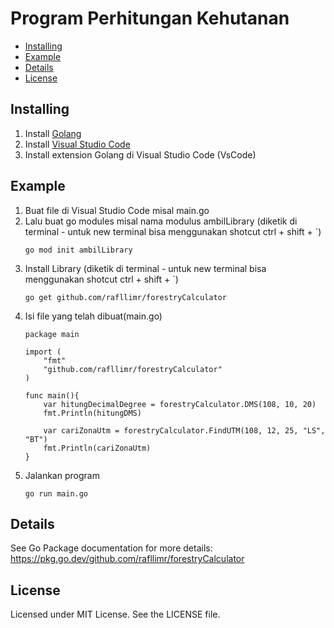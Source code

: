 # Program Perhitungan Kehutanan

- [Installing](#installing)
- [Example](#example)
- [Details](#details)
- [License](#license)

## Installing
    
1. Install [Golang](https://go.dev/doc/install)
2. Install [Visual Studio Code](https://code.visualstudio.com/)
3. Install extension Golang di Visual Studio Code (VsCode)


## Example
1. Buat file di Visual Studio Code misal main.go
2. Lalu buat go modules misal nama modulus ambilLibrary 
    (diketik di terminal - untuk new terminal bisa menggunakan shotcut ctrl + shift + `)    
    ```
    go mod init ambilLibrary
    ```
3. Install Library
    (diketik di terminal - untuk new terminal bisa menggunakan shotcut ctrl + shift + `)
    ```
    go get github.com/rafllimr/forestryCalculator
    ```
4. Isi file yang telah dibuat(main.go)
    ```
    package main

    import (
        "fmt"
        "github.com/rafllimr/forestryCalculator"
    )

    func main(){
        var hitungDecimalDegree = forestryCalculator.DMS(108, 10, 20)
	    fmt.Println(hitungDMS)
        
    	var cariZonaUtm = forestryCalculator.FindUTM(108, 12, 25, "LS", "BT")
	    fmt.Println(cariZonaUtm)
    }
    ```
5. Jalankan program
    ```
    go run main.go
    ```
## Details
See Go Package documentation for more details: https://pkg.go.dev/github.com/rafllimr/forestryCalculator

## License
Licensed under MIT License.
See the LICENSE file.